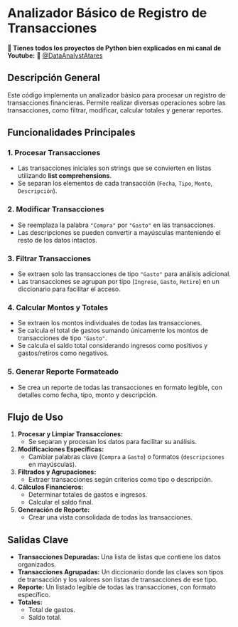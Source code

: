 ﻿
# Analizador Básico de Registro de Transacciones

**📢 Tienes todos los proyectos de Python bien explicados en mi canal de Youtube:**
 🔗 [@DataAnalystAtares](https://www.youtube.com/@DataAnalystAtares)

## Descripción General

Este código implementa un analizador básico para procesar un registro de transacciones financieras. Permite realizar diversas operaciones sobre las transacciones, como filtrar, modificar, calcular totales y generar reportes.

## Funcionalidades Principales

### 1. Procesar Transacciones

-   Las transacciones iniciales son strings que se convierten en listas utilizando **list comprehensions**.
-   Se separan los elementos de cada transacción (`Fecha`, `Tipo`, `Monto`, `Descripción`).

### 2. Modificar Transacciones

-   Se reemplaza la palabra `"Compra"` por `"Gasto"` en las transacciones.
-   Las descripciones se pueden convertir a mayúsculas manteniendo el resto de los datos intactos.

### 3. Filtrar Transacciones

-   Se extraen solo las transacciones de tipo `"Gasto"` para análisis adicional.
-   Las transacciones se agrupan por tipo (`Ingreso`, `Gasto`, `Retiro`) en un diccionario para facilitar el acceso.

### 4. Calcular Montos y Totales

-   Se extraen los montos individuales de todas las transacciones.
-   Se calcula el total de gastos sumando únicamente los montos de transacciones de tipo `"Gasto"`.
-   Se calcula el saldo total considerando ingresos como positivos y gastos/retiros como negativos.

### 5. Generar Reporte Formateado

-   Se crea un reporte de todas las transacciones en formato legible, con detalles como fecha, tipo, monto y descripción.

## Flujo de Uso

1.  **Procesar y Limpiar Transacciones:**
    -   Se separan y procesan los datos para facilitar su análisis.
2.  **Modificaciones Específicas:**
    -   Cambiar palabras clave (`Compra` a `Gasto`) o formatos (`descripciones` en mayúsculas).
3.  **Filtrados y Agrupaciones:**
    -   Extraer transacciones según criterios como tipo o descripción.
4.  **Cálculos Financieros:**
    -   Determinar totales de gastos e ingresos.
    -   Calcular el saldo final.
5.  **Generación de Reporte:**
    -   Crear una vista consolidada de todas las transacciones.

## Salidas Clave

-   **Transacciones Depuradas:** Una lista de listas que contiene los datos organizados.
-   **Transacciones Agrupadas:** Un diccionario donde las claves son tipos de transacción y los valores son listas de transacciones de ese tipo.
-   **Reporte:** Un listado legible de todas las transacciones, con formato específico.
-   **Totales:**
    -   Total de gastos.
    -   Saldo total.
